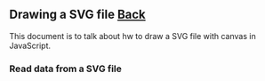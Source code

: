 ## Drawing a SVG file [Back](./../canvas.md)

This document is to talk about hw to draw a SVG file with canvas in JavaScript.

### Read data from a SVG file
